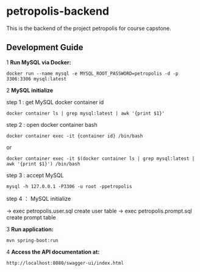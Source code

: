 # petropolis-backend

This is the backend of the project petropolis for course capstone.

## Development Guide

1 **Run MySQL via Docker:**
   
   `docker run --name mysql -e MYSQL_ROOT_PASSWORD=petropolis -d -p 3306:3306 mysql:latest`
  
2 **MySQL initialize**

   step 1 : get MySQL docker container id

   `docker container ls | grep mysql:latest | awk '{print $1}'`

   step 2 : open docker container bash
   
   `docker container exec -it {container id} /bin/bash`

   or

   `docker container exec -it $(docker container ls | grep mysql:latest | awk '{print $1}') /bin/bash`
   
   step 3 : accept MySQL

   `mysql -h 127.0.0.1 -P3306 -u root -ppetropolis`

   step 4 ： MySQL initialize

   -> exec petropolis.user.sql create user table
   -> exec petropolis.prompt.sql create prompt table

3 **Run application:**

   `mvn spring-boot:run`

4 **Access the API documentation at:**

   `http://localhost:8080/swagger-ui/index.html`
